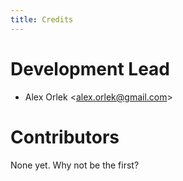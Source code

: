 ```yaml
---
title: Credits
---
```


# Development Lead

-   Alex Orlek \<<alex.orlek@gmail.com>\>

# Contributors

None yet. Why not be the first?
